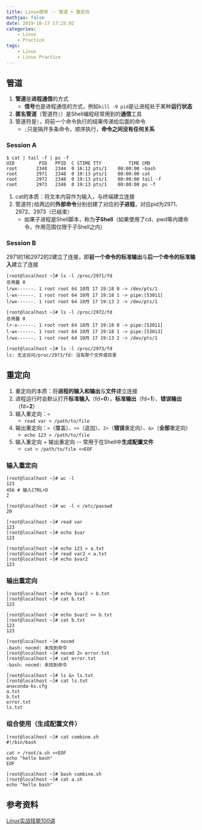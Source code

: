 ```yaml
---
title: Linux使用 -- 管道 + 重定向
mathjax: false
date: 2019-10-17 17:25:02
categories:
    - Linux
    - Practice
tags:
    - Linux
    - Linux Practice
---
```


## 管道
1. **管道**是**进程通信**的方式
    - **信号**也是进程通信的方式，例如`kill -9 pid`是让进程处于某种**运行状态**
2. **匿名管道**（管道符`|`）是Shell编程经常用到的**通信**工具
3. 管道符是`|`，将前一个命令执行的结果传递给后面的命令
    - `;`只是隔开多条命令，顺序执行，**命令之间没有任何关系**

<!-- more -->

### Session A
```
$ cat | tail -f | ps -f
UID         PID   PPID  C STIME TTY          TIME CMD
root       2348   2344  0 16:12 pts/1    00:00:00 -bash
root       2971   2348  0 19:13 pts/1    00:00:00 cat
root       2972   2348  0 19:13 pts/1    00:00:00 tail -f
root       2973   2348  0 19:13 pts/1    00:00:00 ps -f

```
1. cat的本质：将文本内容作为输入，与终端建立连接
2. 管道符`|`给两边的**外部命令**分别创建了对应的**子进程**，对应pid为2971、2972、2973（已结束）
    - 如果子进程是Shell脚本，称为**子Shell**（如果使用了cd、pwd等内建命令，作用范围仅限于子Shell之内）

### Session B
2971的1和2972的2建立了连接，即**前一个命令的标准输出**与**后一个命令的标准输入**建立了连接
```
[root@localhost ~]# ls -l /proc/2971/fd
总用量 0
lrwx------. 1 root root 64 10月 17 19:18 0 -> /dev/pts/1
l-wx------. 1 root root 64 10月 17 19:18 1 -> pipe:[53011]
lrwx------. 1 root root 64 10月 17 19:13 2 -> /dev/pts/1

[root@localhost ~]# ls -l /proc/2972/fd
总用量 0
lr-x------. 1 root root 64 10月 17 19:18 0 -> pipe:[53011]
l-wx------. 1 root root 64 10月 17 19:18 1 -> pipe:[53013]
lrwx------. 1 root root 64 10月 17 19:13 2 -> /dev/pts/1

[root@localhost ~]# ls -l /proc/2973/fd
ls: 无法访问/proc/2973/fd: 没有那个文件或目录
```

## 重定向
1. 重定向的本质：将**进程的输入和输出**与**文件**建立连接
2. 进程运行时会默认打开**标准输入**（fd=**0**），**标准输出**（fd=**1**）、**错误输出**（fd=**2**）
3. 输入重定向：`<`
    - `read var < /path/to/file`
4. 输出重定向：`>`（覆盖）、`>>`（追加）、`2>`（**错误**重定向）、`&>`（**全部**重定向）
    - `echo 123 > /path/to/file`
5. 输入重定向 + 输出重定向 -- 常用于在Shell中**生成配置文件**
    - `cat > /path/to/file <<EOF`

### 输入重定向
```
[root@localhost ~]# wc -l
123
456 # 输入CTRL+D
2

[root@localhost ~]# wc -l < /etc/passwd
20
```
```
[root@localhost ~]# read var
123
[root@localhost ~]# echo $var
123

[root@localhost ~]# echo 123 > a.txt
[root@localhost ~]# read var2 < a.txt
[root@localhost ~]# echo $var2
123
```

### 输出重定向
```
[root@localhost ~]# echo $var2 > b.txt
[root@localhost ~]# cat b.txt
123

[root@localhost ~]# echo $var2 >> b.txt
[root@localhost ~]# cat b.txt
123
123
```
```
[root@localhost ~]# nocmd
-bash: nocmd: 未找到命令
[root@localhost ~]# nocmd 2> error.txt
[root@localhost ~]# cat error.txt
-bash: nocmd: 未找到命令

[root@localhost ~]# ls &> ls.txt
[root@localhost ~]# cat ls.txt
anaconda-ks.cfg
a.txt
b.txt
error.txt
ls.txt
```

### 组合使用（生成配置文件）
```
[root@localhost ~]# cat combine.sh
#!/bin/bash

cat > /root/a.sh <<EOF
echo "hello bash"
EOF
```
```
[root@localhost ~]# bash combine.sh
[root@localhost ~]# cat a.sh
echo "hello bash"
```

## 参考资料
[Linux实战技能100讲](https://time.geekbang.org/course/intro/100029601)
